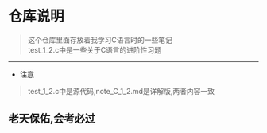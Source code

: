 # 仓库说明  
>这个仓库里面存放着我学习C语言时的一些笔记  
>test_1_2.c中是一些关于C语言的进阶性习题  

---

- 注意  
>test_1_2.c中是源代码,note_C_1_2.md是详解版,两者内容一致
  

## 老天保佑,会考必过
